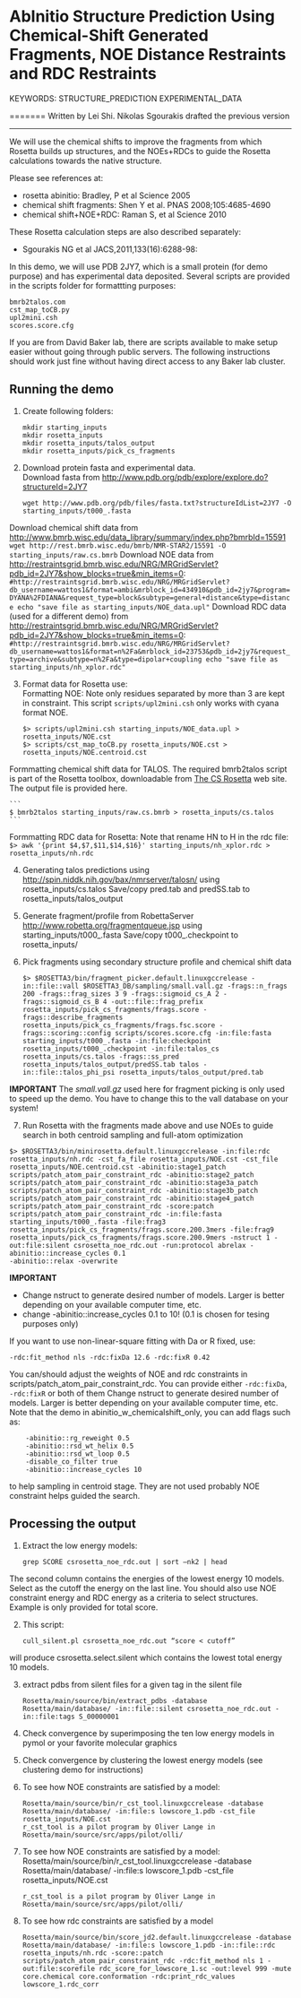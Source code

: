 AbInitio Structure Prediction Using Chemical-Shift Generated Fragments, NOE Distance Restraints and RDC Restraints
==================================================================================================================
KEYWORDS: STRUCTURE_PREDICTION EXPERIMENTAL_DATA

=======
Written by Lei Shi.
Nikolas Sgourakis drafted the previous version

---

We will use the chemical shifts to improve the fragments from which Rosetta builds up structures, and the NOEs+RDCs to guide the Rosetta calculations towards the native structure. 

Please see references at:
* rosetta abinitio: Bradley, P et al Science 2005
* chemical shift fragments: Shen Y et al. PNAS 2008;105:4685-4690
* chemical shift+NOE+RDC: Raman S, et al Science 2010

These Rosetta calculation steps are also described separately:
* Sgourakis NG et al JACS,2011,133(16):6288-98:

In this demo, we will use PDB 2JY7, which is a small protein (for demo purpose) and has experimental data deposited. Several scripts are provided in the scripts folder for formattting purposes:

    bmrb2talos.com
    cst_map_toCB.py
    upl2mini.csh
    scores.score.cfg

If you are from David Baker lab, there are scripts available to make setup easier without going through public servers. The following instructions should work just fine without having direct access to any Baker lab cluster.

Running the demo
----------------
1. Create following folders:
    ```
    mkdir starting_inputs
    mkdir rosetta_inputs
    mkdir rosetta_inputs/talos_output
    mkdir rosetta_inputs/pick_cs_fragments
    ```

2. Download protein fasta and experimental data.  
Download fasta from http://www.pdb.org/pdb/explore/explore.do?structureId=2JY7
    ```
    wget http://www.pdb.org/pdb/files/fasta.txt?structureIdList=2JY7 -O starting_inputs/t000_.fasta
    ```
Download chemical shift data from http://www.bmrb.wisc.edu/data_library/summary/index.php?bmrbId=15591
    ```
    wget http://rest.bmrb.wisc.edu/bmrb/NMR-STAR2/15591 -O starting_inputs/raw.cs.bmrb
    ```
Download NOE data from http://restraintsgrid.bmrb.wisc.edu/NRG/MRGridServlet?pdb_id=2JY7&show_blocks=true&min_items=0:
    ```
    #http://restraintsgrid.bmrb.wisc.edu/NRG/MRGridServlet?db_username=wattos1&format=ambi&mrblock_id=434910&pdb_id=2jy7&program=DYANA%2FDIANA&request_type=block&subtype=general+distance&type=distance
    echo "save file as starting_inputs/NOE_data.upl"
    ```
Download RDC data (used for a different demo) from http://restraintsgrid.bmrb.wisc.edu/NRG/MRGridServlet?pdb_id=2JY7&show_blocks=true&min_items=0:
    ```
    #http://restraintsgrid.bmrb.wisc.edu/NRG/MRGridServlet?db_username=wattos1&format=n%2Fa&mrblock_id=23753&pdb_id=2jy7&request_type=archive&subtype=n%2Fa&type=dipolar+coupling
    echo "save file as starting_inputs/nh_xplor.rdc"
    ```

3. Format data for Rosetta use:  
Formatting NOE: Note only residues separated by more than 3 are kept in constraint.
This script `scripts/upl2mini.csh` only works with cyana format NOE.
    ```
    $> scripts/upl2mini.csh starting_inputs/NOE_data.upl > rosetta_inputs/NOE.cst
    $> scripts/cst_map_toCB.py rosetta_inputs/NOE.cst > rosetta_inputs/NOE.centroid.cst
    ```
Formmatting chemical shift data for TALOS. The required bmrb2talos script is part of the Rosetta toolbox, downloadable from [The CS Rosetta](http://csrosetta.chemistry.ucsc.edu/downloads/toolbox) web site. The output file is provided here.

    ```
    $ bmrb2talos starting_inputs/raw.cs.bmrb > rosetta_inputs/cs.talos
    ```
Formmatting RDC data for Rosetta:
Note that rename HN to H in the rdc file:
    ```
    $> awk '{print $4,$7,$11,$14,$16}' starting_inputs/nh_xplor.rdc > rosetta_inputs/nh.rdc
    ```

4. Generating talos predictions using http://spin.niddk.nih.gov/bax/nmrserver/talosn/ using rosetta_inputs/cs.talos
Save/copy pred.tab and predSS.tab to rosetta_inputs/talos_output

5. Generate fragment/profile from RobettaServer http://www.robetta.org/fragmentqueue.jsp using starting_inputs/t000_.fasta
Save/copy t000_.checkpoint to rosetta_inputs/

6. Pick fragments using secondary structure profile and chemical shift data
    ```
    $> $ROSETTA3/bin/fragment_picker.default.linuxgccrelease -in::file::vall $ROSETTA3_DB/sampling/small.vall.gz -frags::n_frags 200 -frags::frag_sizes 3 9 -frags::sigmoid_cs_A 2 -frags::sigmoid_cs_B 4 -out::file::frag_prefix rosetta_inputs/pick_cs_fragments/frags.score -frags::describe_fragments rosetta_inputs/pick_cs_fragments/frags.fsc.score -frags::scoring::config scripts/scores.score.cfg -in:file:fasta starting_inputs/t000_.fasta -in:file:checkpoint rosetta_inputs/t000_.checkpoint -in:file:talos_cs rosetta_inputs/cs.talos -frags::ss_pred rosetta_inputs/talos_output/predSS.tab talos -in::file::talos_phi_psi rosetta_inputs/talos_output/pred.tab
    ```
**IMPORTANT**
The *small.vall.gz* used here for fragment picking is only used to speed up the demo. You have to change this to the vall database on your system!

7. Run Rosetta with the fragments made above and use NOEs to guide search in both centroid sampling and full-atom optimization
```
$> $ROSETTA3/bin/minirosetta.default.linuxgccrelease -in:file:rdc rosetta_inputs/nh.rdc -cst_fa_file rosetta_inputs/NOE.cst -cst_file rosetta_inputs/NOE.centroid.cst -abinitio:stage1_patch scripts/patch_atom_pair_constraint_rdc -abinitio:stage2_patch scripts/patch_atom_pair_constraint_rdc -abinitio:stage3a_patch scripts/patch_atom_pair_constraint_rdc -abinitio:stage3b_patch scripts/patch_atom_pair_constraint_rdc -abinitio:stage4_patch scripts/patch_atom_pair_constraint_rdc -score:patch scripts/patch_atom_pair_constraint_rdc -in:file:fasta starting_inputs/t000_.fasta -file:frag3 rosetta_inputs/pick_cs_fragments/frags.score.200.3mers -file:frag9 rosetta_inputs/pick_cs_fragments/frags.score.200.9mers -nstruct 1 -out:file:silent csrosetta_noe_rdc.out -run:protocol abrelax -abinitio::increase_cycles 0.1
-abinitio::relax -overwrite
```

**IMPORTANT**
* Change nstruct to generate desired number of models. Larger is better depending on your available computer time, etc.
* change -abinitio::increase_cycles 0.1 to 10! (0.1 is chosen for tesing purposes only)


If you want to use non-linear-square fitting with Da or R fixed, use:
```
-rdc:fit_method nls -rdc:fixDa 12.6 -rdc:fixR 0.42
```
You can/should adjust the weights of NOE and rdc constraints in scripts/patch_atom_pair_constraint_rdc.
You can provide either `-rdc:fixDa`, `-rdc:fixR` or both of them
Change nstruct to generate desired number of models. Larger is better depending on your available computer time, etc.
Note that the demo in abinitio_w_chemicalshift_only, you can add flags such as:
```
    -abinitio::rg_reweight 0.5 
    -abinitio::rsd_wt_helix 0.5 
    -abinitio::rsd_wt_loop 0.5 
    -disable_co_filter true 
    -abinitio::increase_cycles 10
```
to help sampling in centroid stage.
They are not used probably NOE constraint helps guided the search.

Processing the output
---------------------
1. Extract the low energy models:
    ```
    grep SCORE csrosetta_noe_rdc.out | sort –nk2 | head
    ```
The second column contains the energies of the lowest energy 10 models.
Select as the cutoff the energy on the last line.
You should also use NOE constraint energy and RDC energy as a criteria to select structures.
Example is only provided for total score.

2. This script:
    ```
    cull_silent.pl csrosetta_noe_rdc.out “score < cutoff”
    ```
will produce csrosetta.select.silent which contains the lowest total energy 10 models.

3. extract pdbs from silent files for a given tag in the silent file
    ```
    Rosetta/main/source/bin/extract_pdbs -database Rosetta/main/database/ -in::file::silent csrosetta_noe_rdc.out -in::file:tags S_00000001  
    ```

4. Check convergence by superimposing the ten low energy models in pymol or your favorite molecular graphics

5. Check convergence by clustering the lowest energy models (see clustering demo for instructions)

6. To see how NOE constraints are satisfied by a model:
    ```
    Rosetta/main/source/bin/r_cst_tool.linuxgccrelease -database Rosetta/main/database/ -in:file:s lowscore_1.pdb -cst_file rosetta_inputs/NOE.cst
    r_cst_tool is a pilot program by Oliver Lange in Rosetta/main/source/src/apps/pilot/olli/
    ```

7. To see how NOE constraints are satisfied by a model:
Rosetta/main/source/bin/r_cst_tool.linuxgccrelease -database Rosetta/main/database/ -in:file:s lowscore_1.pdb -cst_file rosetta_inputs/NOE.cst
    ```
    r_cst_tool is a pilot program by Oliver Lange in Rosetta/main/source/src/apps/pilot/olli/
    ```

8. To see how rdc constraints are satisfied by a model
    ```
    Rosetta/main/source/bin/score_jd2.default.linuxgccrelease -database Rosetta/main/database/ -in:file:s lowscore_1.pdb -in::file::rdc rosetta_inputs/nh.rdc -score::patch scripts/patch_atom_pair_constraint_rdc -rdc:fit_method nls 1 -out:file:scorefile rdc_score_for_lowscore_1.sc -out:level 999 -mute core.chemical core.conformation -rdc:print_rdc_values lowscore_1.rdc_corr
    ```
